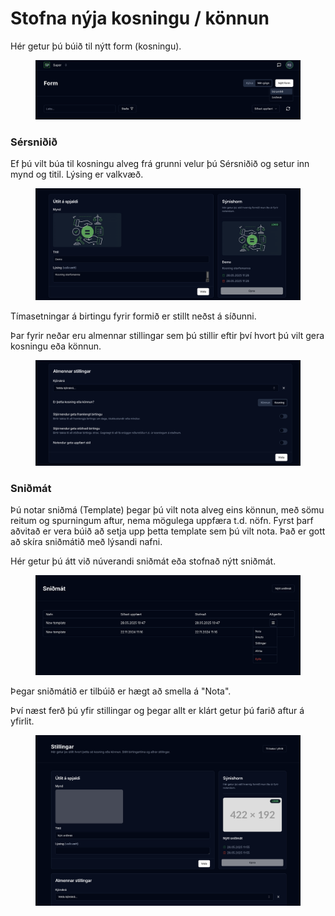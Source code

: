 # Stofna nýja kosningu / könnun

Hér getur þú búið til nýtt form (kosningu).&#x20;

<figure><img src="../.gitbook/assets/Screenshot 2025-05-28 at 10.47.50.png" alt=""><figcaption></figcaption></figure>

### Sérsniðið

Ef þú vilt búa til kosningu alveg frá grunni velur þú Sérsniðið og setur inn mynd og titil. Lýsing er valkvæð.&#x20;

<figure><img src="../.gitbook/assets/Screenshot 2025-05-28 at 11.28.40.png" alt=""><figcaption></figcaption></figure>

Tímasetningar á birtingu fyrir formið er stillt neðst á síðunni.&#x20;



Þar fyrir neðar eru almennar stillingar sem þú stillir eftir því hvort þú vilt gera kosningu eða könnun.&#x20;

<figure><img src="../.gitbook/assets/Screenshot 2025-05-28 at 10.59.50.png" alt=""><figcaption></figcaption></figure>

### Sniðmát

Þú notar sniðmá (Template) þegar þú vilt nota alveg eins könnun,  með sömu reitum og spurningum aftur, nema mögulega uppfæra t.d. nöfn. Fyrst þarf aðvitað er vera búið að setja upp þetta template sem þú vilt nota. Það er gott að skíra sniðmátið með lýsandi nafni.&#x20;

Hér getur þú átt við núverandi sniðmát eða stofnað nýtt sniðmát.&#x20;

<figure><img src="../.gitbook/assets/Screenshot 2025-05-28 at 11.44.13.png" alt=""><figcaption></figcaption></figure>

Þegar sniðmátið er tilbúið er hægt að smella á "Nota".&#x20;

Því næst ferð þú yfir stillingar og þegar allt er klárt getur þú farið aftur á yfirlit.&#x20;

<figure><img src="../.gitbook/assets/Screenshot 2025-05-28 at 11.55.37.png" alt=""><figcaption></figcaption></figure>
